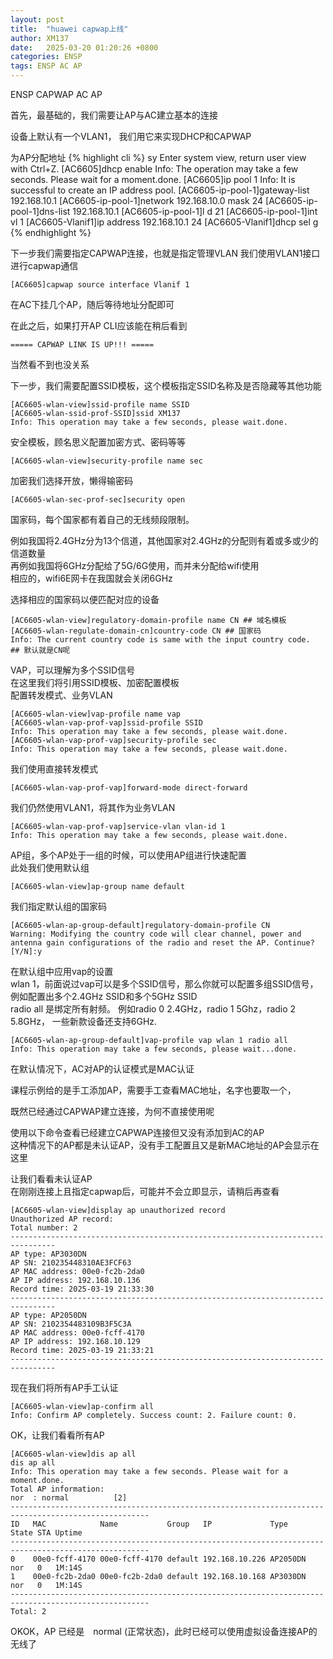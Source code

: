 ```yaml
---
layout: post
title:  "huawei capwap上线"
author: XM137
date:   2025-03-20 01:20:26 +0800
categories: ENSP
tags: ENSP AC AP
---
```


ENSP CAPWAP AC AP

首先，最基础的，我们需要让AP与AC建立基本的连接

设备上默认有一个VLAN1，
我们用它来实现DHCP和CAPWAP


为AP分配地址
{% highlight cli %}
<AC6605>sy
Enter system view, return user view with Ctrl+Z.
[AC6605]dhcp enable 
Info: The operation may take a few seconds. Please wait for a moment.done.
[AC6605]ip pool 1
Info: It is successful to create an IP address pool.
[AC6605-ip-pool-1]gateway-list 192.168.10.1
[AC6605-ip-pool-1]network 192.168.10.0 mask 24
[AC6605-ip-pool-1]dns-list 192.168.10.1
[AC6605-ip-pool-1]l d 21
[AC6605-ip-pool-1]int vl 1
[AC6605-Vlanif1]ip address 192.168.10.1 24
[AC6605-Vlanif1]dhcp sel g
{% endhighlight %}

下一步我们需要指定CAPWAP连接，也就是指定管理VLAN
我们使用VLAN1接口进行capwap通信
```CLI
[AC6605]capwap source interface Vlanif 1
```

在AC下挂几个AP，随后等待地址分配即可

在此之后，如果打开AP CLI应该能在稍后看到
```CLI
===== CAPWAP LINK IS UP!!! =====
```
当然看不到也没关系

下一步，我们需要配置SSID模板，这个模板指定SSID名称及是否隐藏等其他功能
```CLI
[AC6605-wlan-view]ssid-profile name SSID
[AC6605-wlan-ssid-prof-SSID]ssid XM137
Info: This operation may take a few seconds, please wait.done.
```

安全模板，顾名思义配置加密方式、密码等等
```CLI
[AC6605-wlan-view]security-profile name sec
```
加密我们选择开放，懒得输密码
```CLI
[AC6605-wlan-sec-prof-sec]security open 
```

国家码，每个国家都有着自己的无线频段限制。

例如我国将2.4GHz分为13个信道，其他国家对2.4GHz的分配则有着或多或少的信道数量<br>
再例如我国将6GHz分配给了5G/6G使用，而并未分配给wifi使用<br>
相应的，wifi6E网卡在我国就会关闭6GHz

选择相应的国家码以便匹配对应的设备
```CLI
[AC6605-wlan-view]regulatory-domain-profile name CN ## 域名模板
[AC6605-wlan-regulate-domain-cn]country-code CN ## 国家码
Info: The current country code is same with the input country code.
## 默认就是CN呢
```

VAP，可以理解为多个SSID信号<br>
在这里我们将引用SSID模板、加密配置模板<br>
配置转发模式、业务VLAN
```CLI
[AC6605-wlan-view]vap-profile name vap
[AC6605-wlan-vap-prof-vap]ssid-profile SSID
Info: This operation may take a few seconds, please wait.done.
[AC6605-wlan-vap-prof-vap]security-profile sec
Info: This operation may take a few seconds, please wait.done.
```

我们使用直接转发模式
```CLI
[AC6605-wlan-vap-prof-vap]forward-mode direct-forward
```
我们仍然使用VLAN1，将其作为业务VLAN
```CLI
[AC6605-wlan-vap-prof-vap]service-vlan vlan-id 1
Info: This operation may take a few seconds, please wait.done.
```

AP组，多个AP处于一组的时候，可以使用AP组进行快速配置<br>
此处我们使用默认组
```CLI
[AC6605-wlan-view]ap-group name default
```

我们指定默认组的国家码
```CLI
[AC6605-wlan-ap-group-default]regulatory-domain-profile CN
Warning: Modifying the country code will clear channel, power and antenna gain configurations of the radio and reset the AP. Continue?[Y/N]:y
```

在默认组中应用vap的设置<br>
wlan 1，前面说过vap可以是多个SSID信号，那么你就可以配置多组SSID信号，
例如配置出多个2.4GHz SSID和多个5GHz SSID<br>
radio all 是绑定所有射频。
例如radio 0 2.4GHz，radio 1 5Ghz，radio 2 5.8GHz，
一些新款设备还支持6GHz.
```CLI
[AC6605-wlan-ap-group-default]vap-profile vap wlan 1 radio all 
Info: This operation may take a few seconds, please wait...done.
```


在默认情况下，AC对AP的认证模式是MAC认证

课程示例给的是手工添加AP，需要手工查看MAC地址，名字也要取一个，

既然已经通过CAPWAP建立连接，为何不直接使用呢

使用以下命令查看已经建立CAPWAP连接但又没有添加到AC的AP<br>
这种情况下的AP都是未认证AP，没有手工配置且又是新MAC地址的AP会显示在这里

让我们看看未认证AP<br>
在刚刚连接上且指定capwap后，可能并不会立即显示，请稍后再查看
```CLI
[AC6605-wlan-view]display ap unauthorized record
Unauthorized AP record:
Total number: 2
--------------------------------------------------------------------------------
AP type: AP3030DN
AP SN: 210235448310AE3FCF63
AP MAC address: 00e0-fc2b-2da0
AP IP address: 192.168.10.136
Record time: 2025-03-19 21:33:30
--------------------------------------------------------------------------------
AP type: AP2050DN
AP SN: 2102354483109B3F5C3A
AP MAC address: 00e0-fcff-4170
AP IP address: 192.168.10.129
Record time: 2025-03-19 21:33:21
--------------------------------------------------------------------------------
```


现在我们将所有AP手工认证
```CLI
[AC6605-wlan-view]ap-confirm all
Info: Confirm AP completely. Success count: 2. Failure count: 0.
```
OK，让我们看看所有AP
```CLI
[AC6605-wlan-view]dis ap all
dis ap all
Info: This operation may take a few seconds. Please wait for a moment.done.
Total AP information:
nor  : normal          [2]
-----------------------------------------------------------------------------------------------------
ID   MAC            Name           Group   IP             Type            State STA Uptime
-----------------------------------------------------------------------------------------------------
0    00e0-fcff-4170 00e0-fcff-4170 default 192.168.10.226 AP2050DN        nor   0   1M:14S
1    00e0-fc2b-2da0 00e0-fc2b-2da0 default 192.168.10.168 AP3030DN        nor   0   1M:14S
-----------------------------------------------------------------------------------------------------
Total: 2
```

OKOK，AP 已经是　normal (正常状态)，此时已经可以使用虚拟设备连接AP的无线了
